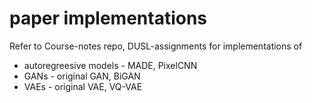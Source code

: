 # paper implementations

Refer to Course-notes repo, DUSL-assignments for implementations of 
 - autoregreesive models -  MADE, PixelCNN
 - GANs - original GAN, BiGAN
 - VAEs - original VAE, VQ-VAE
